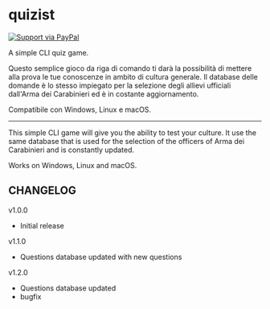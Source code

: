 # quizist

[![Support via PayPal](https://cdn.rawgit.com/twolfson/paypal-github-button/1.0.0/dist/button.svg)](https://www.paypal.me/ziobru/)

A simple CLI quiz game.

Questo semplice gioco da riga di comando ti darà la possibilità di mettere alla prova le tue conoscenze in ambito di cultura generale. 
Il database delle domande è lo stesso impiegato per la selezione degli allievi ufficiali dall'Arma dei Carabinieri ed è in costante aggiornamento. 


Compatibile con Windows, Linux e macOS. 

-----

This simple CLI game will give you the ability to test your culture. 
It use the same database that is used for the selection of the officers of Arma dei Carabinieri and is constantly updated. 


Works on Windows, Linux and macOS.


## CHANGELOG 

v1.0.0
- Initial release

v1.1.0
- Questions database updated with new questions

v1.2.0
- Questions database updated
- bugfix